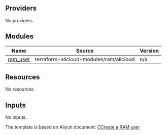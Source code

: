 <!-- BEGIN_TF_DOCS -->
## Providers

No providers.

## Modules

| Name | Source | Version |
|------|--------|---------|
| <a name="module_ram_user"></a> [ram\_user](#module\_ram\_user) | terraform-alicloud-modules/ram/alicloud | n/a |

## Resources

No resources.

## Inputs

No inputs.

<!-- docs-link -->

The template is based on Aliyun document: [CCreate a RAM user](https://help.aliyun.com/document_detail/146286.html)

<!-- docs-link -->
<!-- END_TF_DOCS -->    